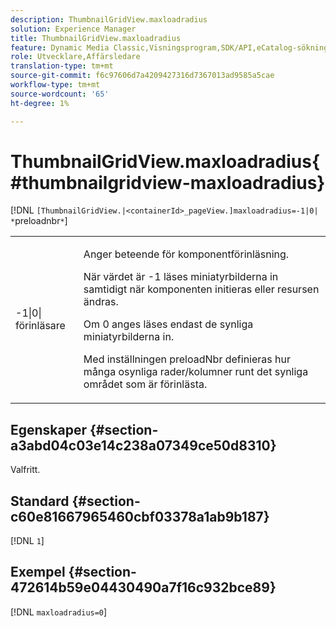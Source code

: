 ```yaml
---
description: ThumbnailGridView.maxloadradius
solution: Experience Manager
title: ThumbnailGridView.maxloadradius
feature: Dynamic Media Classic,Visningsprogram,SDK/API,eCatalog-sökning
role: Utvecklare,Affärsledare
translation-type: tm+mt
source-git-commit: f6c97606d7a4209427316d7367013ad9585a5cae
workflow-type: tm+mt
source-wordcount: '65'
ht-degree: 1%

---
```



# ThumbnailGridView.maxloadradius{#thumbnailgridview-maxloadradius}

[!DNL `[ThumbnailGridView.|<containerId>_pageView.]maxloadradius=-1|0| *`preloadnbr`*`]

<table id="table_D29F1F6A8EC74F42A254C823435F9493"> 
 <tbody> 
  <tr> 
   <td colname="col1"> <p><span class="codeph">-1|0|<span class="varname"> förinläsare</span></span> </p> </td> 
   <td colname="col2"> <p>Anger beteende för komponentförinläsning. </p> <p>När värdet är <span class="codeph"> -1</span> läses miniatyrbilderna in samtidigt när komponenten initieras eller resursen ändras. </p> <p>Om <span class="codeph"> 0</span> anges läses endast de synliga miniatyrbilderna in. </p> <p>Med inställningen <span class="codeph"><span class="varname"> preloadNbr</span></span> definieras hur många osynliga rader/kolumner runt det synliga området som är förinlästa. </p> </td> 
  </tr> 
 </tbody> 
</table>

## Egenskaper {#section-a3abd04c03e14c238a07349ce50d8310}

Valfritt.

## Standard {#section-c60e81667965460cbf03378a1ab9b187}

[!DNL `1`]

## Exempel {#section-472614b59e04430490a7f16c932bce89}

[!DNL `maxloadradius=0`]
